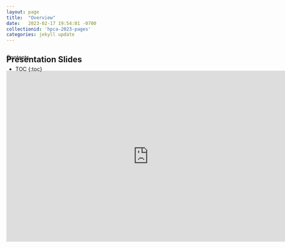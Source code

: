 ```yaml
---
layout: page
title:  "Overview"
date:   2023-02-17 19:54:01 -0700
collectionid: 'hpca-2023-pages' 
categories: jekyll update
---
```



<div id="toc_container" style="position: absolute" markdown="1">
<p class="toc_title">Contents</p>

* TOC
{:toc}
</div>


## Presentation Slides
<iframe src="https://docs.google.com/presentation/d/e/2PACX-1vQdYCgQaRIKzf5y2XfH4Iebm8__66ca4qXGBCDiKd4pP-QNCIug1ed75I4-JDFDXsJ3Amcmbk9UeML8/embed?start=false&loop=false&delayms=3000" frameborder="0" width="746" height="449" allowfullscreen="true" mozallowfullscreen="true" webkitallowfullscreen="true"></iframe>

